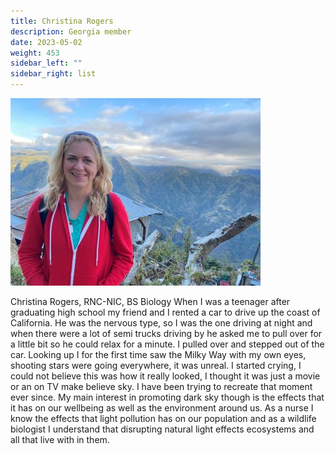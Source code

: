 ```yaml
---
title: Christina Rogers
description: Georgia member
date: 2023-05-02
weight: 453
sidebar_left: ""
sidebar_right: list
---
```

![](/images/uploads/b102124b_2c8a_498d_830e_f2eeaec5add1.2.jpg)

Christina Rogers, RNC-NIC, BS Biology When I was a teenager after graduating high school my friend and I rented a car to drive up the coast of California. He was the nervous type, so I was the one driving at night and when there were a lot of semi trucks driving by he asked me to pull over for a little bit so he could relax for a minute. I pulled over and stepped out of the car. Looking up I for the first time saw the Milky Way with my own eyes, shooting stars were going everywhere, it was unreal. I started crying, I could not believe this was how it really looked, I thought it was just a movie or an on TV make believe sky. I have been trying to recreate that moment ever since. My main interest in promoting dark sky though is the effects that it has on our wellbeing as well as the environment around us. As a nurse I know the effects that light pollution has on our population and as a wildlife biologist I understand that disrupting natural light effects ecosystems and all that live with in them.